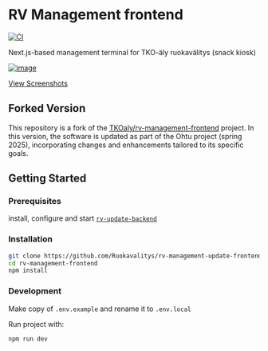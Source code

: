 # RV Management frontend

[![CI](https://github.com/Ruokavalitys/rv-management-update-frontend/actions/workflows/ci.yaml/badge.svg)](https://github.com/Ruokavalitys/rv-management-update-frontend/actions/workflows/ci.yaml)

Next.js-based management terminal for TKO-äly ruokavälitys (snack kiosk)

[![image](https://github.com/TKOaly/rv-management-frontend/assets/56773501/6a007a0e-31b1-4619-b73f-0504ef298bbd)](/docs/screenshots/README.md)

[View Screenshots](/docs/screenshots/README.md)

## Forked Version

This repository is a fork of the [TKOaly/rv-management-frontend](https://github.com/TKOaly/rv-management-frontend) project. In this version, the software is updated as part of the Ohtu project (spring 2025), incorporating changes and enhancements tailored to its specific goals.

## Getting Started

### Prerequisites

install, configure and start [`rv-update-backend`](https://github.com/Ruokavalitys/rv-update-backend)

### Installation

```bash
git clone https://github.com/Ruokavalitys/rv-management-update-frontend.git
cd rv-management-frontend
npm install
```

### Development

Make copy of `.env.example` and rename it to `.env.local`

Run project with:

```bash
npm run dev
```
